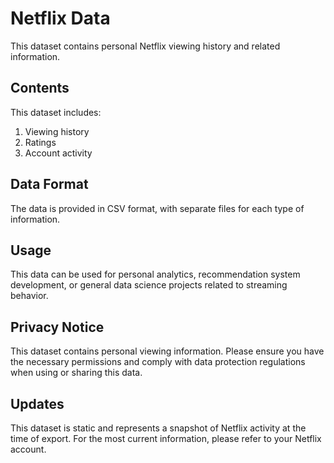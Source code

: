 # Netflix Data

This dataset contains personal Netflix viewing history and related information.

## Contents

This dataset includes:

1. Viewing history
2. Ratings
3. Account activity

## Data Format

The data is provided in CSV format, with separate files for each type of information.

## Usage

This data can be used for personal analytics, recommendation system development, or general data science projects related to streaming behavior.

## Privacy Notice

This dataset contains personal viewing information. Please ensure you have the necessary permissions and comply with data protection regulations when using or sharing this data.

## Updates

This dataset is static and represents a snapshot of Netflix activity at the time of export. For the most current information, please refer to your Netflix account.